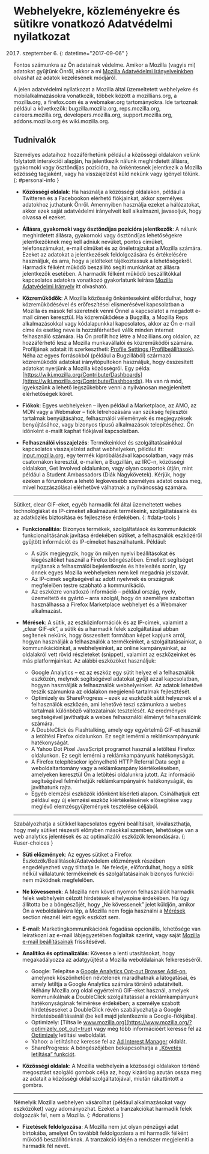 # Webhelyekre, közleményekre és sütikre vonatkozó Adatvédelmi nyilatkozat

2017. szeptember 6.
{: datetime="2017-09-06" }

Fontos számunkra az Ön adatainak védelme. Amikor a Mozilla (vagyis mi) adatokat gyűjtünk Önről, akkor a mi [Mozilla Adatvédelmi Irányelveinkben](https://www.mozilla.org/en-US/privacy/) olvashat az adatok kezelésének módjáról.

A jelen adatvédelmi nyilatkozat a Mozilla által üzemeltetett webhelyekre és mobilalkalmazásokra vonatkozik, többek között a mozillians.org, a mozilla.org, a firefox.com és a webmaker.org tartományokra. Ide tartoznak például a következők: bugzilla.mozilla.org, reps.mozilla.org, careers.mozilla.org, developers.mozilla.org, support.mozilla.org, addons.mozilla.org és wiki.mozilla.org.

## Tudnivalók

Személyes adataihoz hozzáférhetünk például a közösségi oldalakon velünk folytatott interakciói alapján, ha jelentkezik nálunk meghirdetett állásra, gyakornoki vagy ösztöndíjas pozícióra, ha önkéntesnek jelentkezik a Mozilla közösség tagjaként, vagy ha visszajelzést küld nekünk vagy igényel tőlünk. 
{: #personal-info }

* **Közösségi oldalak**: Ha használja a közösségi oldalakon, például a Twitteren és a Facebookon elérhető fiókjainkat, akkor személyes adatokhoz juthatunk Önről. Amennyiben használja ezeket a hálózatokat, akkor ezek saját adatvédelmi irányelveit kell alkalmazni, javasoljuk, hogy olvassa el ezeket. 

* **Állásra, gyakornoki vagy ösztöndíjas pozícióra jelentkezők**: A nálunk meghirdetett állásra, gyakornoki vagy ösztöndíjas lehetőségekre jelentkezőknek meg kell adniuk nevüket, pontos címüket, telefonszámukat, e-mail címüket és az önéletrajzukat a Mozilla számára. Ezeket az adatokat a jelentkezések feldolgozására és értékelésére használjuk, és arra, hogy a jelölteket tájékoztassuk a lehetőségekről. Harmadik félként működő beszállító segíti munkánkat az állásra jelentkezők esetében. A harmadik félként működő beszállítókkal kapcsolatos adatokra vonatkozó gyakorlatunk leírása [Mozilla Adatvédelmi Irányelv](https://www.mozilla.org/en-US/privacy/) itt olvasható.

* **Közreműködők**: A Mozilla közösség önkénteseként előfordulhat, hogy közreműködésével és erőfeszítései elismerésével kapcsolatban a Mozilla és mások fel szeretnék venni Önnel a kapcsolatot a megadott e-mail címen keresztül. Ha közreműködése a Bugzilla, a Mozilla Reps alkalmazásokkal vagy kódalapunkkal kapcsolatos, akkor az Ön e-mail címe és esetleg neve is hozzáférhetővé válik minden internet felhasználó számára. Ha Ön profilt hoz létre a Mozillians.org oldalon, az hozzáférhető lesz a Mozilla munkavállalói és közreműködői számára. Profiljának adatait itt szerkesztheti: [Profile Settings (Profilbeállítások)](https://mozillians.org/user/edit). Néha az egyes forrásokból (például a Bugzillából) származó közreműködői adatokat irányítópultokon használjuk, hogy összesített adatokat nyerjünk a Mozilla közösségről. Egy példa: [https://wiki.mozilla.org/Contribute/Dashboards](https://wiki.mozilla.org/Contribute/Dashboards). Ha van rá mód, igyekszünk a lehető legszűkebbre venni a nyilvánosan megjelenített elérhetőségek körét.

* **Fiókok**: Egyes webhelyeken – ilyen például a Marketplace, az AMO, az MDN vagy a Webmaker – fiók létrehozására van szükség fejlesztői tartalmak benyújtásához, felhasználói vélemények és megjegyzések benyújtásához, vagy bizonyos típusú alkalmazások telepítéséhez.  Ön időnként e-mailt kaphat fiókjával kapcsolatban. 

* **Felhasználói visszajelzés**: Termékeinkkel és szolgáltatásainkkal kapcsolatos visszajelzést adhat webhelyeken, például itt: [input.mozilla.org](https://input.mozilla.org/), egy termék kipróbálásával kapcsolatban, vagy más csatornákon keresztül, e-mailen, a Bugzillán, az IRC-n, közösségi oldalakon, Get Involved oldalunkon, vagy olyan csoportok útján, mint például a Student Ambassadors (Diák Nagykövetek). Kérjük, hogy ezeken a fórumokon a lehető legkevesebb személyes adatot ossza meg, mivel hozzászólásai elérhetővé válhatnak a nyilvánosság számára.

---------------------------------------

Sütiket, clear GIF-eket, egyéb harmadik fél által üzemeltetett webes technológiákat és IP-címeket alkalmazunk termékeink, szolgáltatásaink és az adatközlés biztosítása és fejlesztése érdekében. 
{: #data-tools }

* **Funkcionalitás**: Bizonyos termékek, szolgáltatások és kommunikációk funkcionalitásának javítása érdekében sütiket, a felhasználók eszközéről gyűjtött információt és IP-címeket használhatunk. Például:
    * A sütik megjegyzik, hogy ön milyen nyelvi beállításokat és kiegészítőket használ a Firefox böngészőben. Emellett segítséget nyújtanak a felhasználói bejelentkezés és hitelesítés során, így önnek egyes Mozilla webhelyeken nem kell megadnia jelszavát.  
    * Az IP-címek segítségével az adott nyelvnek és országnak megfelelően testre szabható a kommunikáció.  
    * Az eszközre vonatkozó információ – például ország, nyelv, üzemeltető és gyártó – arra szolgál, hogy ön személyre szabottan használhassa a Firefox Marketplace webhelyet és a Webmaker alkalmazást.

* **Mérések**: A sütik, az eszközinformációk és az IP-címek, valamint a „clear GIF-ek”, a sütik és a harmadik felek szolgáltatásai abban segítenek nekünk, hogy összesített formában képet kapjunk arról, hogyan használják a felhasználók a termékeinket, a szolgáltatásainkat, a kommunikációinkat, a webhelyeinket, az online kampányainkat, az oldalakról vett rövid részleteket (snippet), valamint az eszközeinket és más platformjainkat. Az alábbi eszközöket használjuk:
    * Google Analytics – ez az eszköz egy sütit helyez el a felhasználók eszközén, melynek segítségével adatokat gyűjt azzal kapcsolatban, hogyan használják a felhasználók webhelyeinket.      Az adatok lehetővé teszik számunkra az oldalakon megjelenő tartalmak fejlesztését.  
    * Optimizely és ShareProgress – ezek az eszközök sütit helyeznek el a felhasználók eszközén, ami lehetővé teszi számunkra a webes tartalmak különböző változatainak tesztelését.  Az eredmények segítségével javíthatjuk a webes felhasználói élményt felhasználóink számára.
    * A DoubleClick és Flashtalking, amely egy egyértelmű GIF-et használ a letöltési Firefox oldalunkon.  Ez segít lemérni a reklámkampányunk hatékonyságát.
    * A Yahoo Dot Pixel JavaScript programot használ a letöltési Firefox oldalunkon. Ez segít lemérni a reklámkampányunk hatékonyságát. 
    * A Firefox telepítésekor igényelhető HTTP Referral Data segít a weboldaltartomány vagy a reklámkampány kiértékelésében, amelyeken keresztül Ön a letöltési oldalunkra jutott. Az információ segítségével felmérhetjük reklámkampányaink hatékonyságát, és javíthatunk rajta.
    * Egyéb elemzési eszközök időnként kísérleti alapon. Csinálhatjuk ezt például egy új elemzési eszköz kiértékelésének elősegítése vagy meglévő elemzésgyűjtemények tesztelése céljából.

---------------------------------------

Szabályozhatja a sütikkel kapcsolatos egyéni beállításait, kiválaszthatja, hogy mely sütiket részesíti előnyben másokkal szemben, lehetősége van a web analytics jelentések és az optimalizáló eszközök lemondására. 
{: #user-choices }

* **Süti előzmények**: Az egyes sütiket a Firefox Eszközök/Beállítások/Adatvédelem előzmények részében engedélyezheti vagy tilthatja le. Ne feledje, előfordulhat, hogy a sütik nélkül vállalatunk termékeinek és szolgáltatásainak bizonyos funkciói nem működnek megfelelően.

* **Ne kövessenek**: A Mozilla nem követi nyomon felhasználóit harmadik felek webhelyein célzott hirdetések elhelyezése érdekében. Ha úgy állította be a böngészőjét, hogy „Ne kövessenek” jelet küldjön, amikor Ön a weboldalainkra lép, a Mozilla nem fogja használni a [Mérések](#data-tools) section résznél leírt egyik eszközt sem.

* **E-mail**: Marketingkommunikációnk fogadása opcionális, lehetősége van leiratkozni az e-mail lábjegyzetében foglaltak szerint, vagy saját [Mozilla e-mail beállításainak](https://www.mozilla.org/en-US/newsletter/recovery/) frissítésével.

* **Analitika és optimalizálás**: Kövesse a lenti utasításokat, hogy megakadályozza az adatgyűjtést a Mozilla weboldalainak felkereséséről.
    *  Google: Telepítse a [Google Analytics Opt-out Browser Add-on](https://tools.google.com/dlpage/gaoptout), amelynek köszönhetően névtelenek maradhatnak a látogatásai, és amely letiltja a Google Analytics számára történő adatátvitelt. Néhány Mozilla.org oldal egyértelmű GIF-eket használ, amelyek kommunikálnak a DoubleClick szolgáltatással a reklámkampányunk hatékonyságának felmérése érdekében; a személye szabott hirdetéseseket a DoubleClick révén szabályozhatja a Google hirdetésbeállításainál (be kell majd jelentkeznie a Google-fiókjába).
    *  Optimizely: [Tiltsa le www.mozilla.org](https://www.mozilla.org/?optimizely_opt_out=true) vagy még több információért keresse fel az [Optimizely](https://www.optimizely.com/opt_out) letiltási weboldalát.
    *  Yahoo: a letiltáshoz keresse fel az [Ad Interest Manager](https://aim.yahoo.com/aim/us/en/optout/) oldalát.
    *  ShareProgress: A böngészőjében bekapcsolhatja a [„Követés letiltása” funkciót](https://support.mozilla.org/kb/how-do-i-turn-do-not-track-feature).

* **Közösségi oldalak**: A Mozilla webhelyein a közösségi oldalakon történő megosztást szolgáló gombok célja az, hogy kizárólag azután ossza meg az adatait a közösségi oldal szolgáltatójával, miután rákattintott a gombra.

---------------------------------------

Némelyik Mozilla webhelyen vásárolhat (például alkalmazásokat vagy eszközöket) vagy adományozhat. Ezeket a tranzakciókat harmadik felek dolgozzák fel, nem a Mozilla. 
{: #donations }

* **Fizetések feldolgozása**: A Mozilla nem jut olyan pénzügyi adat birtokába, amelyet Ön továbbít feldolgozásra a mi harmadik félként működő beszállítónknak. A tranzakció idején a rendszer megjeleníti a harmadik fél nevét.
